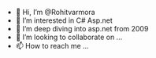 - 👋 Hi, I’m @Rohitvarmora
- 👀 I’m interested in C# Asp.net
- 🌱 I’m deep diving into asp.net from 2009
- 💞️ I’m looking to collaborate on ...
- 📫 How to reach me ...

<!---
Rohitvarmora/Rohitvarmora is a ✨ special ✨ repository because its `README.md` (this file) appears on your GitHub profile.
You can click the Preview link to take a look at your changes.
--->
